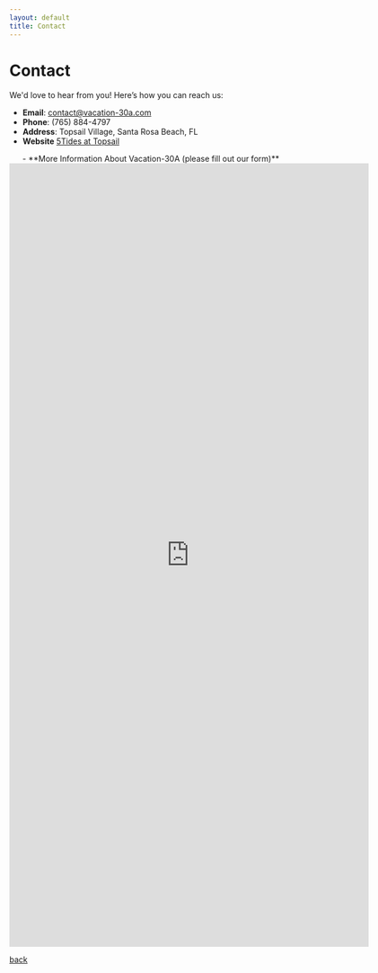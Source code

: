 ```yaml
---
layout: default
title: Contact
---
```


# Contact

We'd love to hear from you! Here’s how you can reach us:
- **Email**: [contact@vacation-30a.com](mailto:5Tidefl@gmail.com)
- **Phone**: (765) 884-4797
- **Address**: Topsail Village, Santa Rosa Beach, FL
- **Website** [5Tides at Topsail](https://5tidesfl.com)
<div style="text-align: center;">
- **More Information About Vacation-30A (please fill out our form)**
</div>
<iframe src="https://docs.google.com/forms/d/e/1FAIpQLSd6xqATwH8-ZKf9176wsEocRiq504atIWmAFRiSTrABRurcMA/viewform?embedded=true" width="640" height="1394" frameborder="0" marginheight="0" marginwidth="0">Loading…</iframe>

[back](./)
